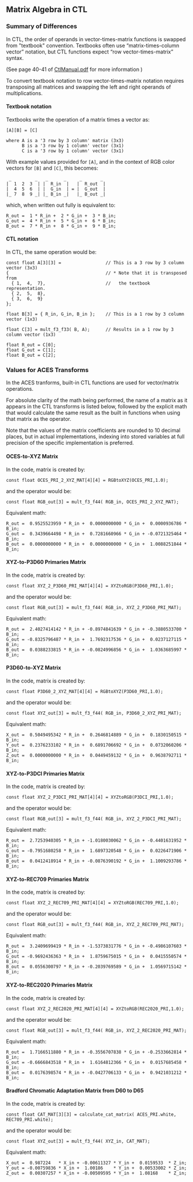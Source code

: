 ## Matrix Algebra in CTL ##

### Summary of Differences ###

In CTL, the order of operands in vector-times-matrix functions is swapped from "textbook" convention. Textbooks often use “matrix-times-column vector” notation, but CTL functions expect “row vector-times-matrix” syntax. 

(See page 40-41 of [CtlManual.pdf](https://github.com/ampas/CTL/tree/master/doc/CtlManual.pdf) for more information )

To convert textbook notation to row vector-times-matrix notation requires transposing all matrices and swapping the left and right operands of multiplications.

#### Textbook notation ####

Textbooks write the operation of a matrix times a vector as:

    [A][B] = [C]

    where A is a '3 row by 3 column' matrix (3x3)
          B is a '3 row by 1 column' vector (3x1)
          C is a '3 row by 1 column' vector (3x1)

With example values provided for `[A]`, and in the context of RGB color vectors for `[B]` and `[C]`, this becomes:

     _         _   _      _     _       _
    |  1  2  3  | |  R_in  |   |  R_out  |
    |  4  5  6  | |  G_in  | = |  G_out  |
    |_ 7  8  9 _| |_ B_in _|   |_ B_out _|

which, when written out fully is equivalent to:

    R_out =  1 * R_in +  2 * G_in +  3 * B_in;
    G_out =  4 * R_in +  5 * G_in +  6 * B_in;
    B_out =  7 * R_in +  8 * G_in +  9 * B_in;

#### CTL notation ####
In CTL, the same operation would be:

    const float A[3][3] =                 // This is a 3 row by 3 column vector (3x3)
    {                                     // * Note that it is transposed from 
      { 1,  4,  7},                       //   the textbook representation.
      { 2,  5,  8},
      { 3,  6,  9}
    };  
    
    float B[3] = { R_in, G_in, B_in };    // This is a 1 row by 3 column vector (1x3)
    
    float C[3] = mult_f3_f33( B, A);      // Results in a 1 row by 3 column vector (1x3)
    
    float R_out = C[0];
    float G_out = C[1];
    float B_out = C[2];



### Values for ACES Transforms ###
In the ACES tranforms, built-in CTL functions are used for vector/matrix operations. 

For absolute clarity of the math being performed, the name of a matrix as it appears in the CTL transforms is listed below, followed by the explicit math that would calculate the same result as the built in functions when using that matrix as the operator.

Note that the values of the matrix coefficients are rounded to 10 decimal places, but in actual implementations, indexing into stored variables at full precision of the specific implementation is preferred.



#### OCES-to-XYZ Matrix ####
In the code, matrix is created by:

    const float OCES_PRI_2_XYZ_MAT[4][4] = RGBtoXYZ(OCES_PRI,1.0);

and the operator would be:
  
    const float RGB_out[3] = mult_f3_f44( RGB_in, OCES_PRI_2_XYZ_MAT);

Equivalent math:

    R_out =  0.9525523959 * R_in +  0.0000000000 * G_in +  0.0000936786 * B_in;
    G_out =  0.3439664498 * R_in +  0.7281660966 * G_in + -0.0721325464 * B_in;
    B_out =  0.0000000000 * R_in +  0.0000000000 * G_in +  1.0088251844 * B_in;

#### XYZ-to-P3D60 Primaries Matrix ####
In the code, matrix is created by:

    const float XYZ_2_P3D60_PRI_MAT[4][4] = XYZtoRGB(P3D60_PRI,1.0);

and the operator would be:
  
    const float RGB_out[3] = mult_f3_f44( RGB_in, XYZ_2_P3D60_PRI_MAT);

Equivalent math:

    R_out =  2.4027414142 * R_in + -0.8974841639 * G_in + -0.3880533700 * B_in;
    G_out = -0.8325796487 * R_in +  1.7692317536 * G_in +  0.0237127115 * B_in;
    B_out =  0.0388233815 * R_in + -0.0824996856 * G_in +  1.0363685997 * B_in;

#### P3D60-to-XYZ Matrix ####
In the code, matrix is created by:

    const float P3D60_2_XYZ_MAT[4][4] = RGBtoXYZ(P3D60_PRI,1.0);

and the operator would be:
  
    const float XYZ_out[3] = mult_f3_f44( RGB_in, P3D60_2_XYZ_PRI_MAT);

Equivalent math:

	X_out =  0.5049495342 * R_in +  0.2646814889 * G_in +  0.1830150515 * B_in;
	Y_out =  0.2376233102 * R_in +  0.6891706692 * G_in +  0.0732060206 * B_in;
	Z_out =  0.0000000000 * R_in +  0.0449459132 * G_in +  0.9638792711 * B_in;

#### XYZ-to-P3DCI Primaries Matrix ####
In the code, matrix is created by:

    const float XYZ_2_P3DCI_PRI_MAT[4][4] = XYZtoRGB(P3DCI_PRI,1.0);

and the operator would be:
  
    const float RGB_out[3] = mult_f3_f44( RGB_in, XYZ_2_P3DCI_PRI_MAT);

Equivalent math:

    R_out =  2.7253940305 * R_in + -1.0180030062 * G_in + -0.4401631952 * B_in;
    G_out = -0.7951680258 * R_in +  1.6897320548 * G_in +  0.0226471906 * B_in;
    B_out =  0.0412418914 * R_in + -0.0876390192 * G_in +  1.1009293786 * B_in;

#### XYZ-to-REC709 Primaries Matrix ####
In the code, matrix is created by:

    const float XYZ_2_REC709_PRI_MAT[4][4] = XYZtoRGB(REC709_PRI,1.0);

and the operator would be:
  
    const float RGB_out[3] = mult_f3_f44( RGB_in, XYZ_2_REC709_PRI_MAT);

Equivalent math:

    R_out =  3.2409699419 * R_in + -1.5373831776 * G_in + -0.4986107603 * B_in;
    G_out = -0.9692436363 * R_in +  1.8759675015 * G_in +  0.0415550574 * B_in;
    B_out =  0.0556300797 * R_in + -0.2039769589 * G_in +  1.0569715142 * B_in;

#### XYZ-to-REC2020 Primaries Matrix ####
In the code, matrix is created by:

    const float XYZ_2_REC2020_PRI_MAT[4][4] = XYZtoRGB(REC2020_PRI,1.0);

and the operator would be:
  
    const float RGB_out[3] = mult_f3_f44( RGB_in, XYZ_2_REC2020_PRI_MAT);

Equivalent math:

    R_out =  1.7166511880 * R_in + -0.3556707838 * G_in + -0.2533662814 * B_in;
    G_out = -0.6666843518 * R_in +  1.6164812366 * G_in +  0.0157685458 * B_in;
    B_out =  0.0176398574 * R_in + -0.0427706133 * G_in +  0.9421031212 * B_in;

#### Bradford Chromatic Adaptation Matrix from D60 to D65 ####
In the code, matrix is created by:

    const float CAT_MAT[3][3] = calculate_cat_matrix( ACES_PRI.white, REC709_PRI.white);

and the operator would be:
  
    const float XYZ_out[3] = mult_f3_f44( XYZ_in, CAT_MAT);

Equivalent math:

    X_out =  0.987224   * X_in + -0.00611327 * Y_in +  0.0159533  * Z_in;
    Y_out = -0.00759836 * X_in +  1.00186    * Y_in +  0.00533002 * Z_in;
    Z_out =  0.00307257 * X_in + -0.00509595 * Y_in +  1.08168    * Z_in;